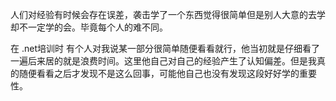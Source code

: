 人们对经验有时候会存在误差，袭击学了一个东西觉得很简单但是别人大意的去学却不一定学的会。毕竟每个人的难不同。

在 .net培训时 有个人对我说某一部分很简单随便看看就行，他当初就是仔细看了一遍后来居的就是浪费时间。这里他自己对自己的经验产生了认知偏差。但是我真的随便看看之后才发现不是这么回事，可能他自己也没有发现这段好好学的重要性。